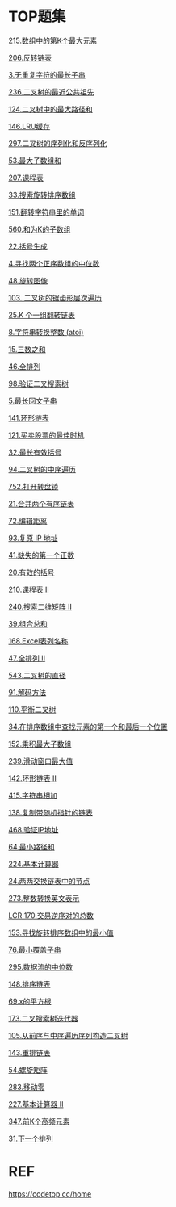 # TOP题集
[215.数组中的第K个最大元素](../../../../../basicTech/src/main/java/com/java/study/algorithm/microsoft/Lc215.java)

[206.反转链表](../../../../../basicTech/src/main/java/com/java/study/algorithm/microsoft/Lc206.java)

[3.无重复字符的最长子串](../../../../../basicTech/src/main/java/com/java/study/algorithm/microsoft/Lc03.java)

[236.二叉树的最近公共祖先](../../../../../basicTech/src/main/java/com/java/study/algorithm/microsoft/Lc236.java)

[124.二叉树中的最大路径和](../../../../../basicTech/src/main/java/com/java/study/algorithm/microsoft/m202402/Lc124.java)

[146.LRU缓存](../../../../../basicTech/src/main/java/com/java/study/algorithm/microsoft/m202402/Lc146.java)

[297.二叉树的序列化和反序列化](../../../../../basicTech/src/main/java/com/java/study/algorithm/microsoft/m202402/Lc297.java)

[53.最大子数组和](../../../../../basicTech/src/main/java/com/java/study/algorithm/microsoft/m202402/Lc53.java)

[207.课程表](../../../../../basicTech/src/main/java/com/java/study/algorithm/microsoft/m202402/Lc207.java)

[33.搜索旋转排序数组](../../../../../basicTech/src/main/java/com/java/study/algorithm/microsoft/m202402/Lc33.java)

[151.翻转字符串里的单词](../../../../../basicTech/src/main/java/com/java/study/algorithm/microsoft/m202402/Lc151.java)

[560.和为K的子数组](../../../../../basicTech/src/main/java/com/java/study/algorithm/microsoft/m202402/Lc560.java)

[22.括号生成](../../../../../basicTech/src/main/java/com/java/study/algorithm/microsoft/m202402/Lc22.java)

[4.寻找两个正序数组的中位数](../../../../../basicTech/src/main/java/com/java/study/algorithm/microsoft/m202402/Lc4.java)

[48.旋转图像](../../../../../basicTech/src/main/java/com/java/study/algorithm/microsoft/m202402/Lc48.java)

[103. 二叉树的锯齿形层次遍历](../../../../../basicTech/src/main/java/com/java/study/algorithm/microsoft/m202403/Lc103.java)

[25.K 个一组翻转链表](../../../../../basicTech/src/main/java/com/java/study/algorithm/microsoft/m202403/Lc25.java)

[8.字符串转换整数 (atoi)](../../../../../basicTech/src/main/java/com/java/study/algorithm/microsoft/m202403/Lc08.java)

[15.三数之和](../../../../../basicTech/src/main/java/com/java/study/algorithm/microsoft/m202403/Lc15.java)

[46.全排列](../../../../../basicTech/src/main/java/com/java/study/algorithm/microsoft/m202403/Lc46.java)

[98.验证二叉搜索树](../../../../../basicTech/src/main/java/com/java/study/algorithm/microsoft/m202403/Lc98.java)

[5.最长回文子串](../../../../../basicTech/src/main/java/com/java/study/algorithm/microsoft/m202403/Lc05.java)

[141.环形链表](../../../../../basicTech/src/main/java/com/java/study/algorithm/microsoft/m202403/Lc141.java)

[121.买卖股票的最佳时机](../../../../../basicTech/src/main/java/com/java/study/algorithm/microsoft/m202403/Lc121.java)

[32.最长有效括号](../../../../../basicTech/src/main/java/com/java/study/algorithm/microsoft/m202403/Lc32.java)

[94.二叉树的中序遍历](../../../../../basicTech/src/main/java/com/java/study/algorithm/microsoft/m202403/Lc94.java)

[752.打开转盘锁](../../../../../basicTech/src/main/java/com/java/study/algorithm/microsoft/m202403/Lc752.java)

[21.合并两个有序链表](../../../../../basicTech/src/main/java/com/java/study/algorithm/microsoft/m202403/Lc21.java)

[72.编辑距离](../../../../../basicTech/src/main/java/com/java/study/algorithm/microsoft/m202403/Lc72.java)

[93.复原 IP 地址](../../../../../basicTech/src/main/java/com/java/study/algorithm/microsoft/m202403/Lc93.java)

[41.缺失的第一个正数](../../../../../basicTech/src/main/java/com/java/study/algorithm/microsoft/m202403/Lc41.java)

[20.有效的括号](../../../../../basicTech/src/main/java/com/java/study/algorithm/microsoft/m202403/Lc20.java)

[210.课程表 II](../../../../../basicTech/src/main/java/com/java/study/algorithm/microsoft/m202403/Lc210.java)

[240.搜索二维矩阵 II](../../../../../basicTech/src/main/java/com/java/study/algorithm/microsoft/m202403/Lc240.java)

[39.组合总和](../../../../../basicTech/src/main/java/com/java/study/algorithm/microsoft/m202403/Lc39.java)

[168.Excel表列名称](../../../../../basicTech/src/main/java/com/java/study/algorithm/microsoft/m202403/Lc168.java)

[47.全排列 II](../../../../../basicTech/src/main/java/com/java/study/algorithm/microsoft/m202403/Lc47.java)

[543.二叉树的直径](../../../../../basicTech/src/main/java/com/java/study/algorithm/microsoft/m202403/Lc543.java)

[91.解码方法](../../../../../basicTech/src/main/java/com/java/study/algorithm/microsoft/m202403/Lc91.java)

[110.平衡二叉树](../../../../../basicTech/src/main/java/com/java/study/algorithm/microsoft/m202403/Lc110.java)

[34.在排序数组中查找元素的第一个和最后一个位置](../../../../../basicTech/src/main/java/com/java/study/algorithm/microsoft/m202403/Lc34.java)

[152.乘积最大子数组](../../../../../basicTech/src/main/java/com/java/study/algorithm/microsoft/m202403/Lc152.java)

[239.滑动窗口最大值](../../../../../basicTech/src/main/java/com/java/study/algorithm/microsoft/m202403/Lc239.java)

[142.环形链表 II](../../../../../basicTech/src/main/java/com/java/study/algorithm/microsoft/m202403/Lc142.java)

[415.字符串相加](../../../../../basicTech/src/main/java/com/java/study/algorithm/microsoft/m202403/Lc415.java)

[138.复制带随机指针的链表](../../../../../basicTech/src/main/java/com/java/study/algorithm/microsoft/m202403/Lc138.java)

[468.验证IP地址](../../../../../basicTech/src/main/java/com/java/study/algorithm/microsoft/m202403/Lc468.java)

[64.最小路径和](../../../../../basicTech/src/main/java/com/java/study/algorithm/microsoft/m202403/Lc64.java)

[224.基本计算器](../../../../../basicTech/src/main/java/com/java/study/algorithm/microsoft/m202403/Lc224.java)

[24.两两交换链表中的节点](../../../../../basicTech/src/main/java/com/java/study/algorithm/microsoft/m202403/Lc24.java)

[273.整数转换英文表示](../../../../../basicTech/src/main/java/com/java/study/algorithm/microsoft/m202403/Lc273.java)

[LCR 170.交易逆序对的总数](../../../../../basicTech/src/main/java/com/java/study/algorithm/microsoft/m202403/LCR170.java)

[153.寻找旋转排序数组中的最小值](../../../../../basicTech/src/main/java/com/java/study/algorithm/microsoft/m202404/Lc153.java)

[76.最小覆盖子串](../../../../../basicTech/src/main/java/com/java/study/algorithm/microsoft/m202404/Lc76.java)

[295.数据流的中位数](../../../../../basicTech/src/main/java/com/java/study/algorithm/microsoft/m202404/Lc295.java)

[148.排序链表](../../../../../basicTech/src/main/java/com/java/study/algorithm/microsoft/m202404/Lc148.java)

[69.x的平方根](../../../../../basicTech/src/main/java/com/java/study/algorithm/microsoft/m202404/Lc69.java)

[173.二叉搜索树迭代器](../../../../../basicTech/src/main/java/com/java/study/algorithm/microsoft/m202404/Lc173.java)

[105.从前序与中序遍历序列构造二叉树](../../../../../basicTech/src/main/java/com/java/study/algorithm/microsoft/m202404/Lc105.java)

[143.重排链表](../../../../../basicTech/src/main/java/com/java/study/algorithm/microsoft/m202405/Lc143.java)

[54.螺旋矩阵](../../../../../basicTech/src/main/java/com/java/study/algorithm/microsoft/m202405/Lc54.java)

[283.移动零](../../../../../basicTech/src/main/java/com/java/study/algorithm/microsoft/m202405/Lc283.java)

[227.基本计算器 II](../../../../../basicTech/src/main/java/com/java/study/algorithm/microsoft/m202405/Lc227.java)

[347.前K个高频元素](../../../../../basicTech/src/main/java/com/java/study/algorithm/microsoft/m202405/Lc347.java)

[31.下一个排列](../../../../../basicTech/src/main/java/com/java/study/algorithm/microsoft/m202405/Lc31.java)

[](../../../../../)

[](../../../../../)

[](../../../../../)

[](../../../../../)

[](../../../../../)

[](../../../../../)

[](../../../../../)

[](../../../../../)

[](../../../../../)

[](../../../../../)

[](../../../../../)

[](../../../../../)

[](../../../../../)




# REF
https://codetop.cc/home